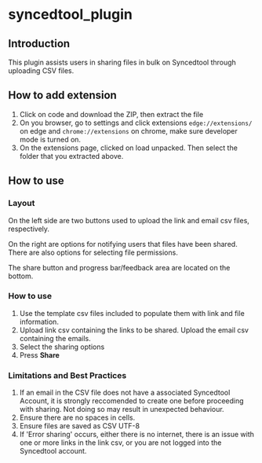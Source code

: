 # syncedtool_plugin

## Introduction

This plugin assists users in sharing files in bulk on Syncedtool through uploading CSV files.

## How to add extension

1. Click on code and download the ZIP, then extract the file
2. On you browser, go to settings and click extensions `edge://extensions/` on edge and `chrome://extensions` on chrome, make sure developer mode is turned on.
3. On the extensions page, clicked on load unpacked. Then select the folder that you extracted above.

## How to use

### Layout

On the left side are two buttons used to upload the link and email csv files, respectively.

On the right are options for notifying users that files have been shared. There are also options for selecting file permissions.

The share button and progress bar/feedback area are located on the bottom.

### How to use

1. Use the template csv files included to populate them with link and file information.
2. Upload link csv containing the links to be shared. Upload the email csv containing the emails.
3. Select the sharing options
4. Press **Share**

### Limitations and Best Practices

1. If an email in the CSV file does not have a associated Syncedtool Account, it is strongly reccomended to create one before proceeding with sharing. Not doing so may result in unexpected behaviour.
2. Ensure there are no spaces in cells.
3. Ensure files are saved as CSV UTF-8
4. If 'Error sharing' occurs, either there is no internet, there is an issue with one or more links in the link csv, or you are not logged into the Syncedtool account.
